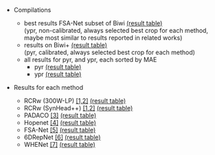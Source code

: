 - Compilations
  - best results FSA-Net subset of Biwi [(result table)](compilations/fsasubset.md)  
    (ypr, non-calibrated, always selected best crop for each method, maybe most similar to results reported in related works)
  - results on Biwi+ [(result table)](compilations/biwiplus.md)  
    (pyr, calibrated, always selected best crop for each method)
  - all results for pyr, and ypr, each sorted by MAE 
    - pyr [(result table)](compilations/pyr.md)  
    - ypr [(result table)](compilations/ypr.md)  


- Results for each method
    - RCRw (300W-LP) [[1,2]](../readme.md#references) [(result table)](RCRw300WLP/results.md)
    - RCRw (SynHead++) [[1,2]](../readme.md#references)  [(result table)](RCRwSynHeadPP/results.md)
    - PADACO [[3]](../readme.md#references) [(result table)](PADACO/results.md)
    - Hopenet [[4]](../readme.md#references) [(result table)](Hopenet/results.md)
    - FSA-Net [[5]](../readme.md#references) [(result table)](FSA-Net/results.md)
    - 6DRepNet [[6]](../readme.md#references) [(result table)](6DRepNet/results.md)
    - WHENet [[7]](../readme.md#references) [(result table)](WHENet/results.md)

